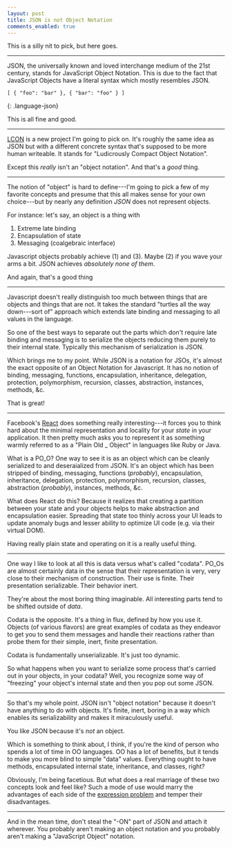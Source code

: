 ```yaml
---
layout: post
title: JSON is not Object Notation
comments_enabled: true
---
```


This is a silly nit to pick, but here goes.

---

JSON, the universally known and loved interchange medium of the 21st
century, stands for JavaScript Object Notation. This is due to the
fact that JavaScript Objects have a literal syntax which mostly
resembles JSON.

~~~
[ { "foo": "bar" }, { "bar": "foo" } ]
~~~
{: .language-json}

This is all fine and good.

---

[LCON](https://github.com/ar-nelson/lcon) is a new project I'm going
to pick on. It's roughly the same idea as JSON but with a different
concrete syntax that's supposed to be more human writeable. It stands
for "Ludicrously Compact Object Notation".

Except this *really* isn't an "object notation". And that's a *good*
thing.

---

The notion of "object" is hard to define---I'm going to pick a few of
my favorite concepts and presume that this all makes sense for your
own choice---but by nearly any definition *JSON* does not represent
objects.

For instance: let's say, an object is a thing with

1. Extreme late binding
2. Encapsulation of state
3. Messaging (coalgebraic interface)

Javascript objects probably achieve (1) and (3). Maybe (2) if you wave
your arms a bit. JSON achieves *absolutely none of them*.

And again, that's a good thing

---

Javascript doesn't really distinguish too much between things that are
objects and things that are not. It takes the standard "turtles all
the way down---sort of" approach which extends late binding and
messaging to all values in the language.

So one of the best ways to separate out the parts which don't require
late binding and messaging is to serialize the objects reducing them
purely to their internal state. Typically this mechanism of
serialization is JSON.

Which brings me to my point. While JSON is a notation for JSOs, it's
almost the exact opposite of an Object Notation for Javascript. It has
no notion of binding, messaging, functions, encapsulation,
inheritance, delegation, protection, polymorphism, recursion, classes,
abstraction, instances, methods, &c.

That is great!

---

Facebook's [React](http://facebook.github.io/react/) does something
really interesting---it forces you to think hard about the minimal
representation and locality for your *state* in your application. It
then pretty much asks you to represent it as something warmly referred
to as a "Plain Old _ Object" in languages like Ruby or Java.

What is a PO_O? One way to see it is as an object which can be cleanly
serialized to and deseraialized from JSON. It's an object which has
been stripped of binding, messaging, functions (*probably*),
encapsulation, inheritance, delegation, protection, polymorphism,
recursion, classes, abstraction (*probably*), instances, methods, &c.

What does React do this? Because it realizes that creating a partition
between your state and your objects helps to make abstraction and
encapsulation easier. Spreading that state too thinly across your UI
leads to update anomaly bugs and lesser ability to optimize UI code
(e.g. via their virtual DOM).

Having really plain state and operating on it is a really useful
thing.

---

One way I like to look at all this is data versus what's called
"codata". PO_Os are almost certainly data in the sense that their
representation is very, very close to their mechanism of construction.
Their use is finite. Their presentation serializable. Their behavior
inert.

They're about the most boring thing imaginable. All interesting parts
tend to be shifted outside of *data*.

Codata is the opposite. It's a thing in flux, defined by how you use
it. Objects (of various flavors) are great examples of codata as they
endeavor to get you to send them messages and handle their reactions
rather than probe them for their simple, inert, finite presentation.

Codata is fundamentally unserializable. It's just too dynamic.

So what happens when you want to serialize some process that's carried
out in your objects, in your codata? Well, you recognize some way of
"freezing" your object's internal state and then you pop out some
JSON.

---

So that's my whole point. JSON isn't "object notation" because it
doesn't have anything to do with objects. It's finite, inert, boring
in a way which enables its serializability and makes it miraculously
useful.

You like JSON because it's *not* an object.

Which is something to think about, I think, if you're the kind of
person who spends a lot of time in OO languages. OO has a lot of
benefits, but it tends to make you more blind to simple "data" values.
Everything ought to have methods, encapsulated internal state,
inheritance, and classes, right?

Obviously, I'm being facetious. But what does a real marriage of these
two concepts look and feel like? Such a mode of use would marry the
advantages of each side of the
[expression problem](http://en.wikipedia.org/wiki/Expression_problem)
and temper their disadvantages.

---

And in the mean time, don't steal the "-ON" part of JSON and attach it
wherever. You probably aren't making an object notation and you
probably aren't making a "JavaScript Object" notation.
